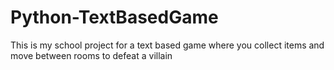 # Python-TextBasedGame
This is my school project for a text based game where you collect items and move between rooms to defeat a villain

